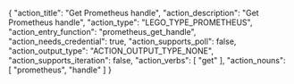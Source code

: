 {
"action_title": "Get Prometheus handle",
"action_description": "Get Prometheus handle",
"action_type": "LEGO_TYPE_PROMETHEUS",
"action_entry_function": "prometheus_get_handle",
"action_needs_credential": true,
"action_supports_poll": false,
"action_output_type": "ACTION_OUTPUT_TYPE_NONE",
"action_supports_iteration": false,
"action_verbs": [
"get"
],
"action_nouns": [
"prometheus",
"handle"
]
}
